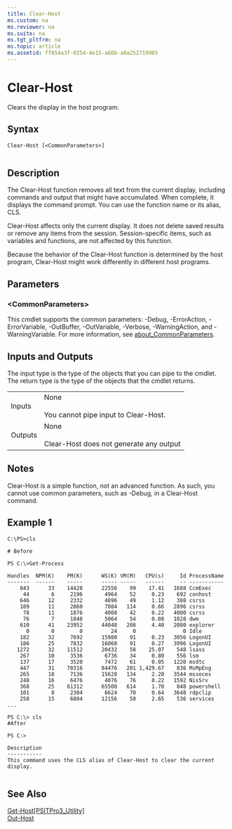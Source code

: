 ```yaml
---
title: Clear-Host
ms.custom: na
ms.reviewer: na
ms.suite: na
ms.tgt_pltfrm: na
ms.topic: article
ms.assetid: ff054a3f-0254-4e15-a66b-a8a252719905
---
```

# Clear-Host
Clears the display in the host program.  
  
## Syntax  
  
```  
Clear-Host [<CommonParameters>]  
  
```  
  
## Description  
 The Clear\-Host function removes all text from the current display, including commands and output that might have accumulated. When complete, it displays the command prompt. You can use the function name or its alias, CLS.  
  
 Clear\-Host affects only the current display. It does not delete saved results or remove any items from the session. Session\-specific items, such as variables and functions, are not affected by this function.  
  
 Because the behavior of the Clear\-Host function is determined by the host program, Clear\-Host might work differently in different host programs.  
  
## Parameters  
  
### \<CommonParameters\>  
 This cmdlet supports the common parameters: \-Debug, \-ErrorAction, \-ErrorVariable, \-OutBuffer, \-OutVariable,  \-Verbose, \-WarningAction, and \-WarningVariable. For more information, see [about\_CommonParameters](../Topic/about_CommonParameters.md).  
  
## Inputs and Outputs  
 The input type is the type of the objects that you can pipe to the cmdlet. The return type is the type of the objects that the cmdlet returns.  
  
|||  
|-|-|  
|Inputs|None<br /><br /> You cannot pipe input to Clear\-Host.|  
|Outputs|None<br /><br /> Clear\-Host does not generate any output|  
  
## Notes  
 Clear\-Host is a simple function, not an advanced function. As such, you cannot use common parameters, such as \-Debug, in a Clear\-Host command.  
  
## Example 1  
  
```  
C:\PS>cls  
  
# Before  
  
PS C:\>Get-Process  
  
Handles  NPM(K)    PM(K)      WS(K) VM(M)   CPU(s)     Id ProcessName  
-------  ------    -----      ----- -----   ------     -- -----------  
    843      33    14428      22556    99    17.41   1688 CcmExec  
     44       6     2196       4964    52     0.23    692 conhost  
    646      12     2332       4896    49     1.12    388 csrss  
    189      11     2860       7084   114     0.66   2896 csrss  
     78      11     1876       4008    42     0.22   4000 csrss  
     76       7     1848       5064    54     0.08   1028 dwm  
    610      41    23952      44048   208     4.40   2080 explorer  
      0       0        0         24     0               0 Idle  
    182      32     7692      15980    91     0.23   3056 LogonUI  
    186      25     7832      16068    91     0.27   3996 LogonUI  
   1272      32    11512      20432    58    25.07    548 lsass  
    267      10     3536       6736    34     0.80    556 lsm  
    137      17     3520       7472    61     0.05   1220 msdtc  
    447      31    70316      84476   201 1,429.67    836 MsMpEng  
    265      18     7136      15628   134     2.20   3544 msseces  
    248      16     6476       4076    76     0.22   1592 NisSrv  
    368      25    61312      65508   614     1.78    848 powershell  
    101       8     2304       6624    70     0.64   3648 rdpclip  
    258      15     6804      12156    50     2.65    536 services  
...  
  
PS C:\> cls  
#After  
  
PS C:>  
  
Description  
-----------  
This command uses the CLS alias of Clear-Host to clear the current display.  
  
```  
  
## See Also  
 [Get\-Host&#91;PSITPro3\_Utility&#93;](assetId:///c06266da-6241-4680-b883-c77b31f51f9d)   
 [Out\-Host](assetId:///d170cdb8-6594-40e4-a7a5-8f56f1c4db8e)